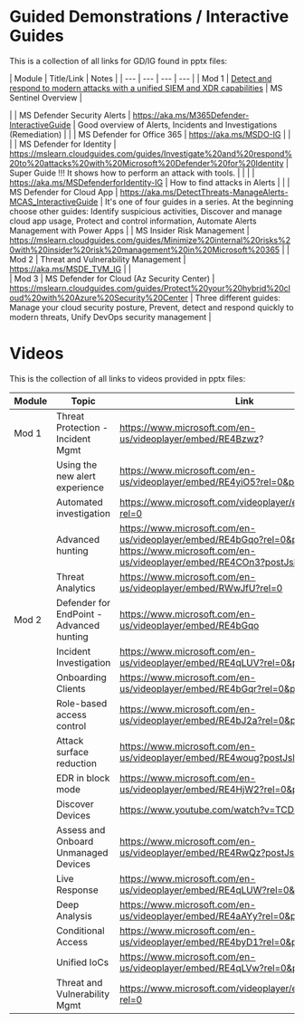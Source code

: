 
# Guided Demonstrations / Interactive Guides

This is a collection of all links for GD/IG found in pptx files:

| Module | Title/Link | Notes |
| --- | --- | --- | --- |
| Mod 1 | [Detect and respond to modern attacks with a unified SIEM and XDR capabilities](https://mslearn.cloudguides.com/guides/Investigate%20security%20incidents%20in%20a%20hybrid%20environment%20with%20Azure%20Sentinel) | MS Sentinel Overview |


| | MS Defender Security Alerts | https://aka.ms/M365Defender-InteractiveGuide | Good overview of Alerts, Incidents and Investigations (Remediation) |
| | MS Defender for Office 365 | https://aka.ms/MSDO-IG	| |
| | MS Defender for Identity | https://mslearn.cloudguides.com/guides/Investigate%20and%20respond%20to%20attacks%20with%20Microsoft%20Defender%20for%20Identity | Super Guide !!! It shows how to perform an attack with tools. |
| | | https://aka.ms/MSDefenderforIdentity-IG | How to find attacks in Alerts |
| | MS Defender for Cloud App | https://aka.ms/DetectThreats-ManageAlerts-MCAS_InteractiveGuide | It's one of four guides in a series. At the beginning choose other guides: Identify suspicious activities, Discover and manage cloud app usage, Protect and control information, Automate Alerts Management with Power Apps
| | MS Insider Risk Management | https://mslearn.cloudguides.com/guides/Minimize%20internal%20risks%20with%20insider%20risk%20management%20in%20Microsoft%20365	|
| Mod 2 | Threat and Vulnerability Management | https://aka.ms/MSDE_TVM_IG | |	
| Mod 3	| MS Defender for Cloud (Az Security Center) | https://mslearn.cloudguides.com/guides/Protect%20your%20hybrid%20cloud%20with%20Azure%20Security%20Center | Three different guides: Manage your cloud security posture, Prevent, detect and respond quickly to modern threats, Unify DevOps security management |

# Videos

This is the collection of all links to videos provided in pptx files:

| Module | Topic | Link |
| --- | --- | --- |
| Mod 1 | Threat Protection - Incident Mgmt | https://www.microsoft.com/en-us/videoplayer/embed/RE4Bzwz? |
| | Using the new alert experience | https://www.microsoft.com/en-us/videoplayer/embed/RE4yiO5?rel=0&postJsllMsg=true |
| | Automated investigation | https://www.microsoft.com/videoplayer/embed/RE4bOeh?rel=0 |
| | Advanced hunting | https://www.microsoft.com/en-us/videoplayer/embed/RE4bGqo?rel=0&postJsllMsg=true; https://www.microsoft.com/en-us/videoplayer/embed/RE4COn3?postJsllMsg=true |
| | Threat Analytics | https://www.microsoft.com/en-us/videoplayer/embed/RWwJfU?rel=0 | 
| Mod 2 | Defender for EndPoint - Advanced hunting | https://www.microsoft.com/en-us/videoplayer/embed/RE4bGqo |
| | Incident Investigation | https://www.microsoft.com/en-us/videoplayer/embed/RE4qLUV?rel=0&postJsllMsg=true |
| | Onboarding Clients | https://www.microsoft.com/en-us/videoplayer/embed/RE4bGqr?rel=0&postJsllMsg=true |
| | Role-based access control | https://www.microsoft.com/en-us/videoplayer/embed/RE4bJ2a?rel=0&postJsllMsg=true |
| | Attack surface reduction | https://www.microsoft.com/en-us/videoplayer/embed/RE4woug?postJsllMsg=true |
| | EDR in block mode | https://www.microsoft.com/en-us/videoplayer/embed/RE4HjW2?rel=0&postJsllMsg=true |
| | Discover Devices | https://www.youtube.com/watch?v=TCDxICrZQa8
| | Assess and Onboard Unmanaged Devices | https://www.microsoft.com/en-us/videoplayer/embed/RE4RwQz?postJsllMsg=true |
| | Live Response | https://www.microsoft.com/en-us/videoplayer/embed/RE4qLUW?rel=0&postJsllMsg=true |
| | Deep Analysis | https://www.microsoft.com/en-us/videoplayer/embed/RE4aAYy?rel=0&postJsllMsg=true | 
| | Conditional Access | https://www.microsoft.com/en-us/videoplayer/embed/RE4byD1?rel=0&postJsllMsg=true
| | Unified IoCs | https://www.microsoft.com/en-us/videoplayer/embed/RE4qLVw?rel=0&postJsllMsg=true |
| | Threat and Vulnerability Mgmt | https://www.microsoft.com/videoplayer/embed/RE4qLVs?rel=0 |
